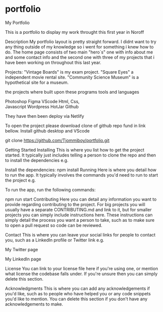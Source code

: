 # portfolio

My Portfolio

This is a portfolio to display my work throught this first year in Noroff

Description
My portfolio layout is pretty straight forward. I didnt want to try any thing outside of my knowledge so i went for something i knew how to do. The home page consists of two main "hero´s" one with info about me and some contact info and the second one with three of my projects that i have been working on throughout this last year.

Projects:
"Vintage Boards" is my exam project.
"Square Eyes" a independent movie rental site.
"Community Science Museum" is a hypothetical site for a museum.

the projects where built upon these programs tools and languages

Photoshop
Figma
VScode
Html,
Css,  
Javascript
Wordpress
HotJar
Github

They have then been deploy via Netlify

To open the project please download clone of github repo fund in link bellow. Install github desktop and VScode

git clone https://github.com/Tjommiboy/portfolio.git

Getting Started
Installing
This is where you list how to get the project started. It typically just includes telling a person to clone the repo and then to install the dependencies e.g.

Install the dependencies:
npm install
Running
Here is where you detail how to run the app. It typically involves the commands you'd need to run to start the project e.g.

To run the app, run the following commands:

npm run start
Contributing
Here you can detail any information you want to provide regarding contributing to the project. For big projects you will usually have a separate CONTRIBUTING.md and link to it, but for smaller projects you can simply include instructions here. These instructions can simply detail the process you want a person to take, such as to make sure to open a pull request so code can be reviewed.

Contact
This is where you can leave your social links for people to contact you, such as a LinkedIn profile or Twitter link e.g.

My Twitter page

My LinkedIn page

License
You can link to your license file here if you're using one, or mention what license the codebase falls under. If you're unsure then you can simply delete this section.

Acknowledgments
This is where you can add any acknowledgements if you'd like, such as to people who have helped you or any code snippets you'd like to mention. You can delete this section if you don't have any acknowledgements to make.
